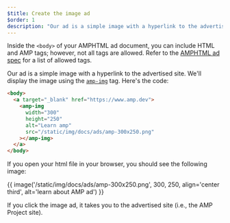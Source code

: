 ```yaml
---
$title: Create the image ad
$order: 1
description: "Our ad is a simple image with a hyperlink to the advertised site.  We'll display the image using the amp-img tag. Here's the code: ..."
---
```


Inside the `<body>` of your AMPHTML ad document, you can include HTML and AMP tags; however, not all tags are allowed. Refer to the [AMPHTML ad spec](../../../../documentation/guides-and-tutorials/learn/a4a_spec.md#allowed-amp-extensions-and-builtins) for a list of allowed tags.

Our ad is a simple image with a hyperlink to the advertised site. We'll display the image using the [`amp-img`](../../../../documentation/components/reference/amp-img.md) tag. Here's the code:

```html hl_lines="2 3 4 5 6"
<body>
  <a target="_blank" href="https://www.amp.dev">
    <amp-img
      width="300"
      height="250"
      alt="Learn amp"
      src="/static/img/docs/ads/amp-300x250.png"
    ></amp-img>
  </a>
</body>
```

If you open your html file in your browser, you should see the following image:

{{ image('/static/img/docs/ads/amp-300x250.png', 300, 250, align='center third', alt='learn about AMP ad') }}

If you click the image ad, it takes you to the advertised site (i.e., the AMP Project site).
